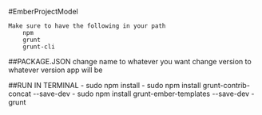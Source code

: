 #EmberProjectModel
```
Make sure to have the following in your path
    npm
    grunt
    grunt-cli
```
##PACKAGE.JSON
    change name to whatever you want
    change version to whatever version app will be

##RUN IN TERMINAL
    - sudo npm install
    - sudo npm install grunt-contrib-concat --save-dev
    - sudo npm install grunt-ember-templates --save-dev
    - grunt

